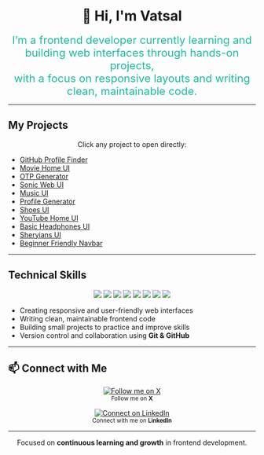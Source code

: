<div align="center">

# 👋 Hi, I'm Vatsal  

<p align="center">
  <span style="font-size:22px; color:#1abc9c;">
    I’m a frontend developer currently learning and building web interfaces through hands-on projects,<br>
    with a focus on responsive layouts and writing clean, maintainable code.
  </span>
</p>

</div>

---

##  My Projects

<p align="center">
  Click any project to open directly:
</p>

<ul>
  <li><a href="https://vatsal-project.netlify.app/"> GitHub Profile Finder</a></li>
  <li><a href="https://vatsal-panchal.github.io/movie-clone-htmll-css/">Movie Home UI</a></li>
  <li><a href="https://vatsal-panchal.github.io/otp-generator/">OTP Generator</a></li>
  <li><a href="https://vatsal-panchal.github.io/sonicBud/">Sonic Web UI</a></li>
  <li><a href="https://vatsal-panchal.github.io/music-ui/">Music UI</a></li>
  <li><a href="https://vatsal-panchal.github.io/create-card/">Profile Generator</a></li>
  <li><a href="https://vatsal-panchal.github.io/shoes-website/">Shoes UI</a></li>
  <li><a href="https://vatsal-panchal.github.io/Youtubehomepage-clone-html-css/">YouTube Home UI</a></li>
  <li><a href="https://vatsal-panchal.github.io/headphones-ui/">Basic Headphones UI</a></li>
  <li><a href="https://vatsal-panchal.github.io/sheryians-clone/">Sheryians UI</a></li>
  <li><a href="https://vatsal-panchal.github.io/Responsive-Navbar/">Beginner Friendly Navbar</a></li>
</ul>



---

##  Technical Skills  

<p align="center">
  <img src="https://img.shields.io/badge/HTML-E34F26?style=for-the-badge&logo=html5&logoColor=white" />
  <img src="https://img.shields.io/badge/CSS-1572B6?style=for-the-badge&logo=css3&logoColor=white" />
  <img src="https://img.shields.io/badge/JavaScript-F7DF1E?style=for-the-badge&logo=javascript&logoColor=black" />
  <img src="https://img.shields.io/badge/React-20232A?style=for-the-badge&logo=react&logoColor=61DAFB" />
  <img src="https://img.shields.io/badge/TailwindCSS-38B2AC?style=for-the-badge&logo=tailwind-css&logoColor=white" />
  <img src="https://img.shields.io/badge/Git-F05032?style=for-the-badge&logo=git&logoColor=white" />
  <img src="https://img.shields.io/badge/GitHub-181717?style=for-the-badge&logo=github&logoColor=white" />
  <img src="https://img.shields.io/badge/VSCode-0078D7?style=for-the-badge&logo=visual-studio-code&logoColor=white" />
</p>

- Creating responsive and user-friendly web interfaces  
- Writing clean, maintainable frontend code  
- Building small projects to practice and improve skills  
- Version control and collaboration using **Git & GitHub**

---

## 📫 Connect with Me  

<p align="center">
  <a href="https://x.com/Codewithvatsal" target="_blank">
    <img alt="Follow me on X" src="https://img.shields.io/badge/X-@Codewithvatsal-1DA1F2?style=for-the-badge&logo=twitter&logoColor=white" />
  </a>
  <br>
  <sub>Follow me on <b>X</b></sub>
</p>

<p align="center">
  <a href="https://www.linkedin.com/in/panchal-vatsal-097b80385/" target="_blank">
    <img alt="Connect on LinkedIn" src="https://img.shields.io/badge/LinkedIn-Panchal_Vatsal-blue?style=for-the-badge&logo=linkedin&logoColor=white" />
  </a>
  <br>
  <sub>Connect with me on <b>LinkedIn</b></sub>
</p>

---

<div align="center">

 Focused on **continuous learning and growth** in frontend development.  

</div>
